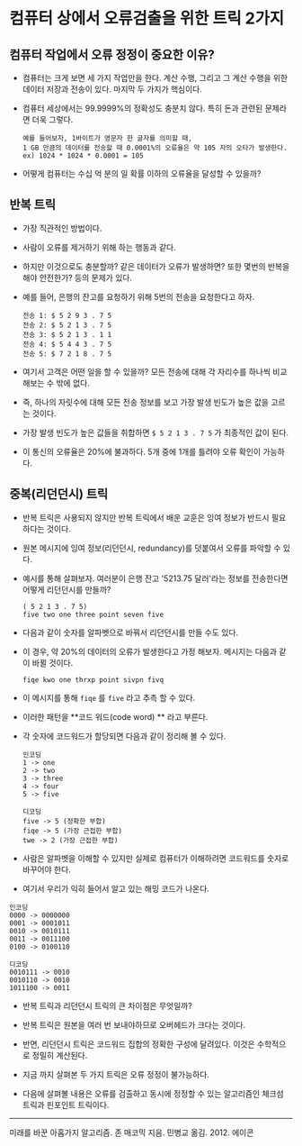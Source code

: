 

# 컴퓨터 상에서 오류검출을 위한 트릭 2가지



## 컴퓨터 작업에서 오류 정정이 중요한 이유?

- 컴퓨터는 크게 보면 세 가지 작업만을 한다. 계산 수행, 그리고 그 계산 수행을 위한 데이터 저장과 전송이 있다. 마지막 두 가지가 핵심이다.

- 컴퓨터 세상에서는 99.9999%의 정확성도 충분치 않다. 특히 돈과 관련된 문제라면 더욱 그렇다.

  ```
  예를 들어보자, 1바이트가 영문자 한 글자를 의미할 때, 
  1 GB 만큼의 데이터를 전송할 때 0.0001%의 오류율은 약 105 자의 오타가 발생한다.
  ex) 1024 * 1024 * 0.0001 = 105
  ```

- 어떻게 컴퓨터는 수십 억 분의 일 확률 이하의 오류율을 달성할 수 있을까?



## 반복 트릭

- 가장 직관적인 방법이다. 
- 사람이 오류를 제거하기 위해 하는 행동과 같다.
- 하지만 이것으로도 충분할까? 같은 데이터가 오류가 발생하면? 또한 몇번의 반복을 해야 안전한가? 등의 문제가 있다.

- 예를 들어, 은행의 잔고를 요청하기 위해 5번의 전송을 요청한다고 하자.

  ```
  전송 1: $ 5 2 9 3 . 7 5
  전송 2: $ 5 2 1 3 . 7 5
  전송 3: $ 5 2 1 3 . 1 1
  전송 4: $ 5 4 4 3 . 7 5
  전송 5: $ 7 2 1 8 . 7 5
  ```

- 여기서 고객은 어떤 일을 할 수 있을까? 모든 전송에 대해 각 자리수를 하나씩 비교해보는 수 밖에 없다. 

- 즉, 하나의 자릿수에 대해 모든 전송 정보를 보고 가장 발생 빈도가 높은 값을 고르는 것이다.

- 가장 발생 빈도가 높은 값들을 취합하면 `$ 5 2 1 3 . 7 5`  가 최종적인 값이 된다.

- 이 통신의 오류율은 20%에 불과하다. 5개 중에 1개를 틀려야 오류 확인이 가능하다.



## 중복(리던던시) 트릭

- 반복 트릭은 사용되지 않지만 반복 트릭에서 배운 교훈은 잉여 정보가 반드시 필요하다는 것이다.

- 원본 메시지에 잉여 정보(리던던시, redundancy)를 덧붙여서 오류를 파악할 수 있다.

- 예시를 통해 살펴보자. 여러분이 은행 잔고 '5213.75 달러'라는 정보를 전송한다면 어떻게 리던던시를 만들까?

  ```
  ( 5 2 1 3 . 7 5)
  five two one three point seven five
  ```

- 다음과 같이 숫자를 알파벳으로 바꿔서 리던던시를 만들 수도 있다. 

- 이 경우, 약 20%의 데이터의 오류가 발생한다고 가정 해보자. 메시지는 다음과 같이 바뀔 것이다.

  ```
  fiqe kwo one thrxp point sivpn fivq
  ```

  

- 이 메시지를 통해 `fiqe` 를 `five` 라고 추측 할 수 있다. 

- 이러한 패턴을 **코드 워드(code word) ** 라고 부른다.

- 각 숫자에 코드워드가 할당되면 다음과 같이 정리해 볼 수 있다.

  ```
  인코딩
  1 -> one
  2 -> two
  3 -> three
  4 -> four
  5 -> five
  ```

  ```
  디코딩
  five -> 5 (정확한 부합)
  fiqe -> 5 (가장 근접한 부합)
  twe -> 2 (가장 근접한 부합)
  ```

- 사람은 알파벳을 이해할 수 있지만 실제로 컴퓨터가 이해하려면 코드워드를 숫자로 바꾸어야 한다.

- 여기서 우리가 익히 들어서 알고 있는 해밍 코드가 나온다.

```
인코딩
0000 -> 0000000
0001 -> 0001011
0010 -> 0010111
0011 -> 0011100
0100 -> 0100110
```

```
디코딩
0010111 -> 0010
0010110 -> 0010
1011100 -> 0011
```



- 반복 트릭과 리던던시 트릭의 큰 차이점은 무엇일까?
- 반복 트릭은 원본을 여러 번 보내야하므로 오버헤드가 크다는 것이다.
- 반면, 리던던시 트릭은 코드워드 집합의 정확한 구성에 달려있다. 이것은 수학적으로 정밀히 계산된다.



- 지금 까지 살펴본 두 가지 트릭은 오류 정정이 불가능하다.
- 다음에 살펴볼 내용은 오류를 검출하고 동시에 정정할 수 있는 알고리즘인 체크섬 트릭과 핀포인트 트릭이다.

---

미래를 바꾼 아홉가지 알고리즘. 존 매코믹 지음. 민병교 옮김. 2012. 에이콘




